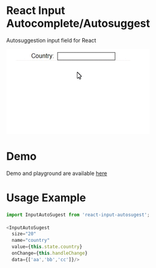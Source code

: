 # React Input Autocomplete/Autosuggest
Autosuggestion input field for React

[![react-input-autosugest](https://github.com/vinils/react-input-autosugest/blob/releaseCandidate/public/sample.gif)](https://github.com/vinils/react-input-autosugest)

# Demo
Demo and playground are available [here](https://github.io.com/vinils/react-input-autosugest)

# Usage Example
```JavaScript
import InputAutoSugest from 'react-input-autosugest';

<InputAutoSugest
  size="20"
  name="country"
  value={this.state.country}
  onChange={this.handleChange}
  data={['aa','bb','cc']}/>
```

